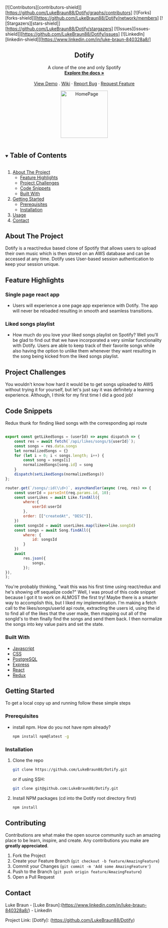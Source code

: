 

[![Contributors][contributors-shield]][https://github.com/LukeBraun88/Dotify/graphs/contributors]
[![Forks][forks-shield]][https://github.com/LukeBraun88/Dotify/network/members]
[![Stargazers][stars-shield]][https://github.com/LukeBraun88/Dotify/stargazers]
[![Issues][issues-shield]][https://github.com/LukeBraun88/Dotify/issues]
[![LinkedIn][linkedin-shield]][https://www.linkedin.com/in/luke-braun-840328a8/]



<!-- PROJECT PIC -->

<p align="center">



  <h2 align="center">Dotify</h2>

  <p align="center">
    A clone of the one and only Spotify
    <br />
    <a href="https://github.com/LukeBraun88/Dotify"><strong>Explore the docs »</strong></a>
    <br />
    <br />
    <a href="https://dotify-music.herokuapp.com/">View Demo</a>
    .
    <a href="https://github.com/LukeBraun88/Dotify/wiki">Wiki</a>
    ·
    <a href="https://github.com/LukeBraun88/Dotify/issues">Report Bug</a>
    ·
    <a href="https://github.com/LukeBraun88/Dotify/issues">Request Feature</a>

  </p>
  <div align="center">
  <img  src="https://imgur.com/sdz5Gpx" alt="HomePage" width="150" height="150">
  </div>

</p>



<!-- TABLE OF CONTENTS -->
<details open="open">
  <summary><h2 style="display: inline-block">Table of Contents</h2></summary>
  <ol>
    <li>
      <a href="#about-the-project">About The Project</a>
      <ul>
        <li><a href="#feature-highlights">Feature Highlights</a></li>
        <li><a href="#project-challenges">Project Challenges</a></li>
        <li><a href="#code-snippets">Code Snippets</a></li>
        <li><a href="#built-with">Built With</a></li>
      </ul>
    </li>
    <li>
      <a href="#getting-started">Getting Started</a>
      <ul>
        <li><a href="#prerequisites">Prerequisites</a></li>
        <li><a href="#installation">Installation</a></li>
      </ul>
    </li>
    <li><a href="#usage">Usage</a></li>
    <li><a href="#contact">Contact</a></li>
  </ol>
</details>



<!-- ABOUT THE PROJECT -->
## About The Project
Dotify is a react/redux based clone of Spotify that allows users to upload their own music which is then stored on an AWS database and can be accessed at any time. Dotify uses User-based session authentication to keep your session unique.

## Feature Highlights

### Single page react app
- Users will experience a one page app experience with Dotify. The app will never be reloaded
  resulting in smooth and seamless transitions.


### Liked songs playlist
- How much do you love your liked songs playlist on Spotify? Well you'll be glad to find out that we have incorporated a very similar functionality with Dotify. Users are able to keep track of their favorite songs while also having the option to unlike them whenever they want resulting in the song being kicked from the liked songs playlist.


## Project Challenges

You wouldn't know how hard it would be to get songs uploaded to AWS without trying it for yourself, but let's just say it was definitely a learning experience. Although, I think for my first time I did a good job!

## Code Snippets

Redux thunk for finding liked songs with the corresponding api route
```js

export const getLikedSongs = (userId) => async dispatch => {
    const res = await fetch(`/api/likes/songs/${userId}`);
    const songs = res.data.songs
    let normalizedSongs = {}
    for (let i = 0; i < songs.length; i++) {
        const song = songs[i]
        normalizedSongs[song.id] = song
    }
    dispatch(setLikedSongs(normalizedSongs))
};

router.get(`/songs/:id(\\d+)`, asyncHandler(async (req, res) => {
    const userId = parseInt(req.params.id, 10);
    const userLikes = await Like.findAll({
        where:{
            userId:userId
        },
        order: [["createdAt", "DESC"]],
    })
    const songsId = await userLikes.map(like=>like.songId)
    const songs = await Song.findAll({
        where: {
            id: songsId
        }
    })
    await
        res.json({
            songs,
        });
}),
);
```
You're probably thinking, "wait this was his first time using react/redux and he's showing off sequelize code?" Well, I was proud of this code snippet because I got it to work on ALMOST the first try! Maybe there is a smarter way to accomplish this, but I liked my implementation. I'm making a fetch call to the likes/songs/userId api route, extracting the users id, using the id to find all of the likes that the user made, then mapping out all of the songId's to then finally find the songs and send them back. I then normalize the songs into key value pairs and set the state.



### Built With

* [Javascript](https://www.javascript.com/)
* [CSS]()
* [PostgreSQL](https://www.postgresql.org/)
* [Express](https://expressjs.com/)
* [React](https://reactrouter.com/)
* [Redux](https://redux.js.org/)



<!-- GETTING STARTED -->
## Getting Started

To get a local copy up and running follow these simple steps

### Prerequisites

- install npm. How do you not have npm already?
  ```sh
  npm install npm@latest -g
  ```

### Installation

1. Clone the repo
   ```sh
   git clone https://github.com/LukeBraun88/Dotify.git
   ```
   or if using SSH:
   ```sh
   git clone git@github.com:LukeBraun88/Dotify.git
   ```

2. Install NPM packages (cd into the Dotify root directory first)
   ```sh
   npm install
   ```



<!-- CONTRIBUTING -->
## Contributing

Contributions are what make the open source community such an amazing place to be learn, inspire, and create. Any contributions you make are **greatly appreciated**.

1. Fork the Project
2. Create your Feature Branch (`git checkout -b feature/AmazingFeature`)
3. Commit your Changes (`git commit -m 'Add some AmazingFeature'`)
4. Push to the Branch (`git push origin feature/AmazingFeature`)
5. Open a Pull Request



<!-- CONTACT -->
## Contact

Luke Braun - [Luke Braun]:(https://www.linkedin.com/in/luke-braun-840328a8/) - LinkedIn

Project Link: [Dotify]: (https://github.com/LukeBraun88/Dotify)



